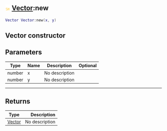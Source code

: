 ## ![shared](.gitbook/assets/shared.png) [Vector](./home/Vector):new

```lua
Vector Vector:new(x, y)
```

Vector constructor
------
## Parameters

| Type   | Name | Description | Optional |
| ------ | ---- | ----------- | -------: |
| number | x | No description |  |
| number | y | No description |  |

------
## Returns

| Type   | Description |
| ------ | ----------: |
| [Vector](./home/Vector) | No description |

